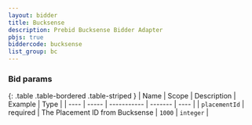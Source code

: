 ```yaml
---
layout: bidder
title: Bucksense
description: Prebid Bucksense Bidder Adapter
pbjs: true
biddercode: bucksense
list_group: bc
---
```


### Bid params

{: .table .table-bordered .table-striped }
| Name | Scope | Description | Example | Type |
| ---- | ----- | ----------- | ------- | ---- |
| `placementId`       | required | The Placement ID from Bucksense | `1000` | `integer` |
